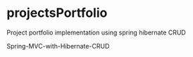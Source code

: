 # projectsPortfolio
Project portfolio implementation using spring hibernate CRUD


Spring-MVC-with-Hibernate-CRUD
